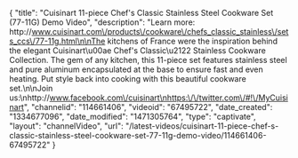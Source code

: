 {
    "title": "Cuisinart 11-piece Chef's Classic Stainless Steel Cookware Set (77-11G) Demo Video",
    "description": "Learn more: http:\/\/www.cuisinart.com\/products\/cookware\/chefs_classic_stainless\/sets_ccs\/77-11g.html\n\nThe kitchens of France were the inspiration behind the elegant Cuisinart\u00ae Chef's Classic\u2122 Stainless Cookware Collection. The gem of any kitchen, this 11-piece set features stainless steel and pure aluminum encapsulated at the base to ensure fast and even heating. Put style back into cooking with this beautiful cookware set.\n\nJoin us:\nhttp:\/\/www.facebook.com\/cuisinart\nhttps:\/\/twitter.com\/#!\/MyCuisinart",
    "channelid": "114661406",
    "videoid": "67495722",
    "date_created": "1334677096",
    "date_modified": "1471305764",
    "type": "captivate",
    "layout": "channelVideo",
    "url": "\/latest-videos\/cuisinart-11-piece-chef-s-classic-stainless-steel-cookware-set-77-11g-demo-video\/114661406-67495722"
}